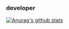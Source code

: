 ###  developer
[![Anurag's github stats](https://github-readme-stats-git-masterrstaa-rickstaa.vercel.app/api?username=xbcc123&show_icons=true&show_owner=true&theme=transparent)](https://github.com/anuraghazra/github-readme-stats)
